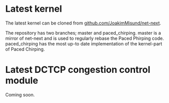 # Latest kernel
The latest kernel can be cloned from
[github.com/JoakimMisund/net-next](https://www.github.com/JoakimMisund/net-next).

The repository has two branches; master and paced\_chirping. master is a mirror
of net-next and is used to regularly rebase the Paced Phirping code.
paced\_chirping has the most up-to date implementation of the kernel-part of
Paced Chirping.

# Latest DCTCP congestion control module
Coming soon.
